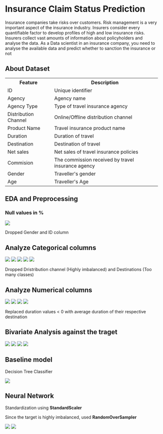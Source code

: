 # Insurance Claim Status Prediction

<p>Insurance companies take risks over customers. Risk management is a very important aspect of the insurance industry. Insurers consider every quantifiable factor to develop profiles of high and low insurance risks. Insurers collect vast amounts of information about policyholders and analyse the data.
As a Data scientist in an insurance company, you need to analyse the available data and predict whether to sanction the insurance or not</p>

## About Dataset

<table>
    <tr>
       <th>Feature</th>
       <th>Description</th>
    </tr>
    <tr>
       <td>ID</td>
       <td>Unique identifier</td>
    </tr>
    <tr>
       <td>Agency</td>
       <td>Agency name</td>
    </tr>
    <tr>
       <td>Agency Type</td>
       <td>Type of travel insurance agency</td>
    </tr>
    <tr>
       <td>Distribution Channel</td>
       <td>Online/Offline distribution channel</td>
    </tr>
    <tr>
       <td>Product Name</td>
       <td>Travel insurance product name</td>
    </tr>
    <tr>
       <td>Duration</td>
       <td>Duration of travel</td>
    </tr>
    <tr>
       <td>Destination</td>
       <td>Destination of travel</td>
    </tr>
    <tr>
       <td>Net sales</td>
       <td>Net sales of travel insurance policies </td>
    </tr>
    <tr>
       <td>Commision</td>
       <td>The commission received by travel insurance agency </td>
    </tr>
    <tr>
       <td>Gender</td>
       <td>Traveller's gender</td>
    </tr>
    <tr>
       <td>Age</td>
       <td>Traveller's Age </td>
     </tr>
</table>

## EDA and Preprocessing

### Null values in %

<img src="plots/null.png">

<p> Dropped Gender and ID column </p>

## Analyze Categorical columns

<img src="plots/plot1.png">

<img src="plots/plot2.png">

<img src="plots/plot3.png">

<img src="plots/plot4.png">

<img src="plots/plot5.png">

<p> Dropped Dristribution channel (Highly imbalanced) and Destinations (Too many classes) </p>

## Analyze Numerical columns

<img src="plots/plot6.png">

<img src="plots/plot7.png">

<img src="plots/plot8.png">

<img src="plots/plot9.png">

<p> Replaced duration values < 0 with average duration of their respective destination </p>   

## Bivariate Analysis against the traget

<img src="plots/plot10.png">

<img src="plots/plot11.png">
<img src="plots/plot12.png">
<img src="plots/plot13.png">

## Baseline model

<p> Decision Tree Classifier</p>

<img src="plots/report1.png">

## Neural Network

<p> Standardization using <b>StandardScaler</b> </p>
<p> Since the target is highly imbalanced, used <b>RandomOverSampler</b> </p>

<img src="plots/nn.png">

<img src="plots/report2.png">








